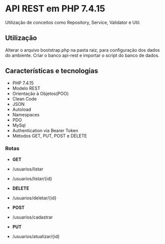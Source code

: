 # API REST em PHP 7.4.15

Utilização de conceitos como Repository, Service, Validator e Util.

## Utilização

Alterar o arquivo bootstrap.php na pasta raiz, para configuração dos dados do ambiente.
Criar o banco api-rest e importar o script do banco de dados.

## Características e tecnologias

- PHP 7.4.15
- Modelo REST
- Orientação à Objetos(POO)
- Clean Code
- JSON
- Autoload
- Namespaces
- PDO
- MySql
- Authentication via Bearer Token
- Métodos GET, PUT, POST e DELETE

### Rotas

- **GET**
- /usuarios/listar
- /usuarios/listar/{id}

- **DELETE**
- /usuarios/deletar/{id}

- **POST**
- /usuarios/cadastrar

- **PUT**
- /usuarios/atualizar/{id}
